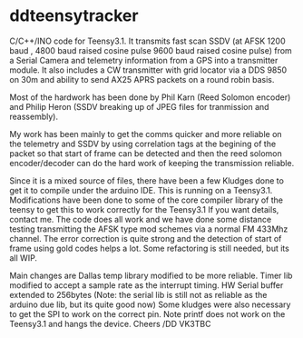 ddteensytracker
===============
C/C++/INO code for Teensy3.1. It transmits fast scan SSDV (at AFSK 1200 baud , 4800 baud raised cosine pulse 9600 baud raised cosine pulse) from a Serial Camera and  telemetry information from a GPS into a transmitter module. It also includes a CW transmitter with grid locator via a DDS 9850 on 30m and ability to send AX25 APRS packets on a round robin basis.

Most of the hardwork has been done by Phil Karn (Reed Solomon encoder) and Philip Heron (SSDV breaking up of JPEG files for tranmission and reassembly).

My work has been mainly to get the comms quicker and more reliable on the telemetry and SSDV by using correlation tags at the begining of the packet so that start of frame can be detected and then the reed solomon encoder/decoder can do the hard work of keeping the transmission reliable.

Since it is a mixed source of files, there have been a few Kludges done to get it to compile under the arduino IDE. This is running on a Teensy3.1. Modifications have been done to some of the core compiler library of the teensy to get this to work correctly for the Teensy3.1 If you want details, contact me. The code does all work and we have done some distance testing transmitting the AFSK type mod schemes via a normal FM 433Mhz channel. The error correction is quite strong and the detection of start of frame using gold codes helps a lot. Some refactoring is still needed, but its all WIP.

Main changes are
Dallas temp library modified to be more reliable.
Timer lib modified to accept a sample rate as the interrupt timing.
HW Serial buffer extended to 256bytes (Note: the serial lib is still not as reliable as the arduino due lib, but its quite good now)
Some kludges were also necessary to get the SPI to work on the correct pin.
Note printf does not work on the Teensy3.1 and hangs the device.
Cheers /DD VK3TBC
